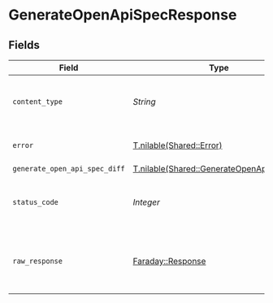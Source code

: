 # GenerateOpenApiSpecResponse


## Fields

| Field                                                                                        | Type                                                                                         | Required                                                                                     | Description                                                                                  |
| -------------------------------------------------------------------------------------------- | -------------------------------------------------------------------------------------------- | -------------------------------------------------------------------------------------------- | -------------------------------------------------------------------------------------------- |
| `content_type`                                                                               | *String*                                                                                     | :heavy_check_mark:                                                                           | HTTP response content type for this operation                                                |
| `error`                                                                                      | [T.nilable(Shared::Error)](../../models/shared/error.md)                                     | :heavy_minus_sign:                                                                           | Default error response                                                                       |
| `generate_open_api_spec_diff`                                                                | [T.nilable(Shared::GenerateOpenApiSpecDiff)](../../models/shared/generateopenapispecdiff.md) | :heavy_minus_sign:                                                                           | OK                                                                                           |
| `status_code`                                                                                | *Integer*                                                                                    | :heavy_check_mark:                                                                           | HTTP response status code for this operation                                                 |
| `raw_response`                                                                               | [Faraday::Response](https://www.rubydoc.info/gems/faraday/Faraday/Response)                  | :heavy_check_mark:                                                                           | Raw HTTP response; suitable for custom response parsing                                      |